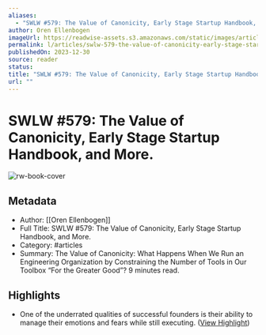 ```yaml
---
aliases:
  - "SWLW #579: The Value of Canonicity, Early Stage Startup Handbook, and More."
author: Oren Ellenbogen
imageUrl: https://readwise-assets.s3.amazonaws.com/static/images/article2.74d541386bbf.png
permalink: l/articles/swlw-579-the-value-of-canonicity-early-stage-startup-handbook-and-more
publishedOn: 2023-12-30
source: reader
status: 
title: "SWLW #579: The Value of Canonicity, Early Stage Startup Handbook, and More."
url: ""
---
```

# SWLW #579: The Value of Canonicity, Early Stage Startup Handbook, and More.

![rw-book-cover](https://readwise-assets.s3.amazonaws.com/static/images/article2.74d541386bbf.png)

## Metadata

- Author: [[Oren Ellenbogen]]
- Full Title: SWLW #579: The Value of Canonicity, Early Stage Startup Handbook, and More.
- Category: #articles
- Summary: The Value of Canonicity: What Happens When We Run an Engineering Organization by Constraining the Number of Tools in Our Toolbox “For the Greater Good”? 9 minutes read.

## Highlights

- One of the underrated qualities of successful founders is their ability to manage their emotions and fears while still executing. ([View Highlight](https://read.readwise.io/read/01hjxzgfmka12fw8zaz57a1tmz))
